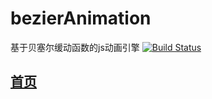 # bezierAnimation
基于贝塞尔缓动函数的js动画引擎
[![Build Status](https://travis-ci.org/lucefer/bezier.svg?branch=master)](https://travis-ci.org/lucefer/bezier)

## [首页](https://lucefer.github.io/bezier/)

